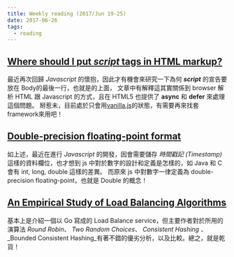 ```yaml
---
title: Weekly reading (2017/Jun 19-25)
date: 2017-06-26
tags: 
  - reading
---
```


## [Where should I put _script_ tags in HTML markup?](https://stackoverflow.com/questions/436411/where-should-i-put-script-tags-in-html-markup)
  最近再次回歸 _Javascript_ 的懷抱，因此才有機會來研究一下為何 _**script**_ 的宣告要放在 Body的最後一行，也就是</body>的上面，
  文章中有解釋這其實關係到 browser 解析 HTML 跟 Javascript 的方式，且在 HTML5 也提供了 **async** 和 **defer** 來處理這個問題。
  掰惹未，目前處於只會用[vanilla.js](http://vanilla-js.com)的狀態，有需要再來找套framework來用吧！

## [Double-precision floating-point format](https://en.wikipedia.org/wiki/Double-precision_floating-point_format)
  如上述，最近在進行 _Javascript_ 的開發，因會需要儲存 _時間戳記 (Timestamp)_ 這樣的資料欄位，也才想到 js 中對於數字的設計和定義是怎樣的，如 Java 和 C 會有 int, long, double 這樣的差異。 而原來 js 中對數字一律定義為 double-precision floating-point，也就是 Double 的概念！

## [An Empirical Study of Load Balancing Algorithms](http://liblb.com/study.html)
  基本上是介紹一個以 Go 寫成的 Load Balance service，但主要作者對於所用的演算法 _Round Robin_、 _Two Random Choices_、 _Consistent Hashing_ 、 _Bounded Consistent Hashing_有著不錯的優劣分析，以及比較。總之，就是乾貨！
